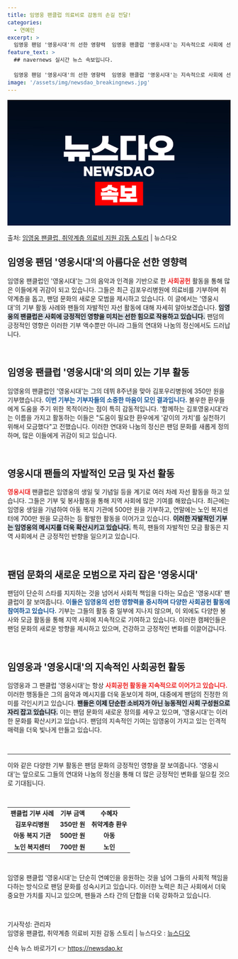 ```yaml
---
title: 임영웅 팬클럽 의료비로 감동의 손길 전달!
categories:
  - 연예인
excerpt: >
  임영웅 팬덤 '영웅시대'의 선한 영향력  임영웅 팬클럽 '영웅시대'는 지속적으로 사회에 선한 영향력을 행사하…
feature_text: >
  ## navernews 실시간 뉴스 속보입니다.

  임영웅 팬덤 '영웅시대'의 선한 영향력  임영웅 팬클럽 '영웅시대'는 지속적으로 사회에 선한 영향력을 행사하…
image: '/assets/img/newsdao_breakingnews.jpg'
---
```


![뉴스다오 속보](/assets/img/newsdao_breakingnews.jpg)

<p>출처: <a href="https://newsdao.kr/4967" rel="dofollow">임영웅 팬클럽, 취약계층 의료비 지원 감동 스토리</a> | 뉴스다오</p>

<h2 data-ke-size="size26">임영웅 팬덤 '영웅시대'의 아름다운 선한 영향력</h2>

<p data-ke-size="size16">임영웅 팬클럽인 '영웅시대'는 그의 음악과 인격을 기반으로 한 <b><span style="color: #ee2323;">사회공헌</span></b> 활동을 통해 많은 이들에게 귀감이 되고 있습니다. 그들은 최근 김포우리병원에 의료비를 기부하며 취약계층을 돕고, 팬덤 문화의 새로운 모범을 제시하고 있습니다. 이 글에서는 '영웅시대'의 기부 활동 사례와 팬들의 자발적인 자선 활동에 대해 자세히 알아보겠습니다. <b><span style="background-color: #21538527;">임영웅의 팬클럽은 사회에 긍정적인 영향을 미치는 선한 힘으로 작용하고 있습니다.</span></b> 팬덤의 긍정적인 영향은 이러한 기부 액수뿐만 아니라 그들의 연대와 나눔의 정신에서도 드러납니다.</p>

<p data-ke-size="size16">&nbsp;</p>

<h2 data-ke-size="size26">임영웅 팬클럽 '영웅시대'의 의미 있는 기부 활동</h2>

<p data-ke-size="size16">임영웅의 팬클럽인 '영웅시대'는 그의 데뷔 8주년을 맞아 김포우리병원에 350만 원을 기부했습니다. <b><span style="color: #1a5490;">이번 기부는 기부자들의 소중한 마음이 모인 결과입니다.</span></b> 불우한 환우들에게 도움을 주기 위한 목적이라는 점이 특히 감동적입니다. '함께하는 김포영웅시대'라는 이름을 가지고 활동하는 이들은 "도움이 필요한 환우에게 '같이의 가치'를 실천하기 위해서 모금했다"고 전했습니다. 이러한 연대와 나눔의 정신은 팬덤 문화를 새롭게 정의하며, 많은 이들에게 귀감이 되고 있습니다.</p>

<p data-ke-size="size16">&nbsp;</p>

<h2 data-ke-size="size26">영웅시대 팬들의 자발적인 모금 및 자선 활동</h2>

<p data-ke-size="size16"><b><span style="color: #ee2323;">영웅시대</span></b> 팬클럽은 임영웅의 생일 및 기념일 등을 계기로 여러 차례 자선 활동을 하고 있습니다. 그들은 기부 및 봉사활동을 통해 지역 사회에 많은 기여를 해왔습니다. 최근에는 임영웅 생일을 기념하여 아동 복지 기관에 500만 원을 기부하고, 연말에는 노인 복지센터에 700만 원을 모금하는 등 활발한 활동을 이어가고 있습니다. <b><span style="background-color: #21538527;">이러한 자발적인 기부는 임영웅의 메시지를 더욱 확산시키고 있습니다.</span></b> 특히, 팬들의 자발적인 모금 활동은 지역 사회에서 큰 긍정적인 반향을 일으키고 있습니다.</p>

<p data-ke-size="size16">&nbsp;</p>

<h2 data-ke-size="size26">팬덤 문화의 새로운 모범으로 자리 잡은 '영웅시대'</h2>

<p data-ke-size="size16">팬덤이 단순히 스타를 지지하는 것을 넘어서 사회적 책임을 다하는 모습은 '영웅시대' 팬클럽이 잘 보여줍니다. <b><span style="color: #1a5490;">이들은 임영웅의 선한 영향력을 중시하며 다양한 사회공헌 활동에 참여하고 있습니다.</span></b> 기부는 그들의 활동 중 일부에 지나지 않으며, 이 외에도 다양한 봉사와 모금 활동을 통해 지역 사회에 지속적으로 기여하고 있습니다. 이러한 캠페인들은 팬덤 문화의 새로운 방향을 제시하고 있으며, 건강하고 긍정적인 변화를 이끌어갑니다.</p>

<p data-ke-size="size16">&nbsp;</p>

<h2 data-ke-size="size26">임영웅과 '영웅시대'의 지속적인 사회공헌 활동</h2>

<p data-ke-size="size16">임영웅과 그 팬클럽 '영웅시대'는 항상 <b><span style="color: #ee2323;">사회공헌 활동을 지속적으로 이어가고 있습니다.</span></b> 이러한 행동들은 그의 음악과 메시지를 더욱 돋보이게 하며, 대중에게 팬덤의 진정한 의미를 각인시키고 있습니다. <b><span style="background-color: #21538527;">팬들은 이제 단순한 소비자가 아닌 능동적인 사회 구성원으로 자리 잡고 있습니다.</span></b> 이는 팬덤 문화의 새로운 정의를 세우고 있으며, '영웅시대'는 이러한 문화를 확산시키고 있습니다. 팬덤의 지속적인 기여는 임영웅이 가지고 있는 인격적 매력을 더욱 빛나게 만들고 있습니다.</p>

<p data-ke-size="size16">&nbsp;</p>

<hr>

<p data-ke-size="size16">이와 같은 다양한 기부 활동은 팬덤 문화의 긍정적인 영향을 잘 보여줍니다. '영웅시대'는 앞으로도 그들의 연대와 나눔의 정신을 통해 더 많은 긍정적인 변화를 일으킬 것으로 기대됩니다.</p>

<p data-ke-size="size16">&nbsp;</p>

<table style="width: 100%;">
    <tr>
        <td style="text-align: center; height: 17px;"><b>팬클럽 기부 사례</b></td>
        <td style="text-align: center; height: 17px;"><b>기부 금액</b></td>
        <td style="text-align: center; height: 17px;"><b>수혜자</b></td>
    </tr>
    <tr>
        <td style="text-align: center; height: 17px;"><b>김포우리병원</b></td>
        <td style="text-align: center; height: 17px;"><b>350만 원</b></td>
        <td style="text-align: center; height: 17px;"><b>취약계층 환우</b></td>
    </tr>
    <tr>
        <td style="text-align: center; height: 17px;"><b>아동 복지 기관</b></td>
        <td style="text-align: center; height: 17px;"><b>500만 원</b></td>
        <td style="text-align: center; height: 17px;"><b>아동</b></td>
    </tr>
    <tr>
        <td style="text-align: center; height: 17px;"><b>노인 복지센터</b></td>
        <td style="text-align: center; height: 17px;"><b>700만 원</b></td>
        <td style="text-align: center; height: 17px;"><b>노인</b></td>
    </tr>
</table>

<p data-ke-size="size16">&nbsp;</p> 

<p data-ke-size="size16">임영웅 팬클럽 '영웅시대'는 단순히 연예인을 응원하는 것을 넘어 그들의 사회적 책임을 다하는 방식으로 팬덤 문화를 성숙시키고 있습니다. 이러한 노력은 최근 사회에서 더욱 중요한 가치를 지니고 있으며, 팬들과 스타 간의 단합을 더욱 강화하고 있습니다.</p>

<p data-ke-size="size16">&nbsp;</p>

<p data-ke-size="size16">기사작성: 관리자<br />
임영웅 팬클럽, 취약계층 의료비 지원 감동 스토리 | 뉴스다오  : <a href="https://newsdao.kr/4967">뉴스다오</a></p> 

신속 뉴스 바로가기 👉 <a href="https://newsdao.kr" rel="dofollow">https://newsdao.kr</a>



